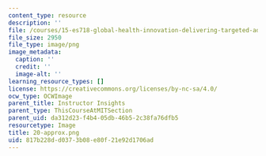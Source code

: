 ```yaml
---
content_type: resource
description: ''
file: /courses/15-es718-global-health-innovation-delivering-targeted-advice-to-an-organization-in-the-field-spring-2015/817b228dd0373b08e80f21e92d1706ad_20-approx.png
file_size: 2950
file_type: image/png
image_metadata:
  caption: ''
  credit: ''
  image-alt: ''
learning_resource_types: []
license: https://creativecommons.org/licenses/by-nc-sa/4.0/
ocw_type: OCWImage
parent_title: Instructor Insights
parent_type: ThisCourseAtMITSection
parent_uid: da312d23-f4b4-05db-46b5-2c38fa76dfb5
resourcetype: Image
title: 20-approx.png
uid: 817b228d-d037-3b08-e80f-21e92d1706ad
---
```

